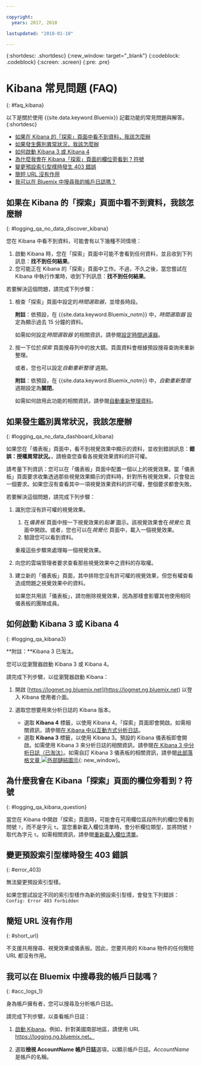 ```yaml
---

copyright:
  years: 2017, 2018

lastupdated: "2018-01-10"

---
```




{:shortdesc: .shortdesc}
{:new_window: target="_blank"}
{:codeblock: .codeblock}
{:screen: .screen}
{:pre: .pre}


# Kibana 常見問題 (FAQ)
{: #faq_kibana}

以下是關於使用 {{site.data.keyword.Bluemix}} 記載功能的常見問題與解答。
{:shortdesc}

* [如果在 Kibana 的「探索」頁面中看不到資料，我該怎麼辦](/docs/services/CloudLogAnalysis/qa/faq_kibana.html##logging_qa_no_data_discover_kibana)
* [如果發生鑑別異常狀況，我該怎麼辦](/docs/services/CloudLogAnalysis/qa/faq_kibana.html##logging_qa_no_data_dashboard_kibana)
* [如何啟動 Kibana 3 或 Kibana 4](/docs/services/CloudLogAnalysis/qa/faq_kibana.html##logging_qa_kibana3)
* [為什麼我會在 Kibana「探索」頁面的欄位旁看到 ? 符號](/docs/services/CloudLogAnalysis/qa/faq_kibana.html##logging_qa_kibana_question)
* [變更預設索引型樣時發生 403 錯誤](/docs/services/CloudLogAnalysis/qa/faq_kibana.html#error_403)
* [簡短 URL 沒有作用](/docs/services/CloudLogAnalysis/qa/faq_kibana.html#short_url)
* [我可以在 Bluemix 中搜尋我的帳戶日誌嗎？](/docs/services/CloudLogAnalysis/qa/faq_kibana.html#acc_logs_1)


## 如果在 Kibana 的「探索」頁面中看不到資料，我該怎麼辦
{: #logging_qa_no_data_discover_kibana}

您在 Kibana 中看不到資料，可能會有以下幾種不同情境：

1. 啟動 Kibana 時，您在「探索」頁面中可能不會看到任何資料，並且收到下列訊息：**找不到任何結果**。 
2. 您可能正在 Kibana 的「探索」頁面中工作。不過，不久之後，當您嘗試在 Kibana 中執行作業時，收到下列訊息：**找不到任何結果**。

若要解決這個問題，請完成下列步驟：

1. 檢查「探索」頁面中設定的*時間選取器*，並增長時段。 

    **附註**：依預設，在 {{site.data.keyword.Bluemix_notm}} 中，*時間選取器* 設定為顯示過去 15 分鐘的資料。

    如需如何設定*時間選取器* 的相關資訊，請參閱[設定時間過濾器](/docs/services/CloudLogAnalysis/kibana/filter_logs.html#set_time_filter)。
       
2. 按一下位於*探索* 頁面搜尋列中的放大鏡。頁面資料會根據預設搜尋查詢來重新整理。

    或者，您也可以設定*自動重新整理* 週期。

    **附註**：依預設，在 {{site.data.keyword.Bluemix_notm}} 中，*自動重新整理* 週期設定為**關閉**。
    
    如需如何啟用此功能的相關資訊，請參閱[自動重新整理資料](/docs/services/CloudLogAnalysis/kibana/analize_logs_interactively.html#discover_view_refresh_interval)。



## 如果發生鑑別異常狀況，我該怎麼辦
{: #logging_qa_no_data_dashboard_kibana}

如果您在「儀表板」頁面中，看不到視覺效果中顯示的資料，並收到錯誤訊息：**錯誤：授權異常狀況。**，請檢查您查看各視覺效果資料的許可權。

請考量下列資訊：您可以在「儀表板」頁面中配置一個以上的視覺效果。當「儀表板」頁面要求收集透過那些視覺效果顯示的資料時，針對所有視覺效果，只會發出一個要求。如果您沒有查看其中一項視覺效果資料的許可權，整個要求都會失敗。

若要解決這個問題，請完成下列步驟：

1. 識別您沒有許可權的視覺效果。

    1. 在*儀表板* 頁面中按一下視覺效果的*鉛筆* 圖示。該視覺效果會在*視覺化* 頁面中開啟。或者，您也可以在*視覺化* 頁面中，載入一個視覺效果。 
    2. 驗證您可以看到資料。
    
    重複這些步驟來處理每一個視覺效果。

2. 向您的雲端管理者要求查看那些視覺效果中之資料的存取權。

3. 建立新的「儀表板」頁面，其中排除您沒有許可權的視覺效果，但您有權查看造成問題之視覺效果中的資料。 

    如果您共用該「儀表板」，請勿刪除視覺效果，因為那樣會影響其他使用相同儀表板的團隊成員。

## 如何啟動 Kibana 3 或 Kibana 4
{: #logging_qa_kibana3}

**附註：**Kibana 3 已淘汰。

您可以從瀏覽器啟動 Kibana 3 或 Kibana 4。

請完成下列步驟，以從瀏覽器啟動 Kibana：

1. 開啟 [https://logmet.ng.bluemix.net](https://logmet.ng.bluemix.net) 以登入 Kibana 使用者介面。
    
2. 選取您想要用來分析日誌的 Kibana 版本。
    * 選取 **Kibana 4** 標籤，以使用 Kibana 4。「探索」頁面即會開啟。如需相關資訊，請參閱[在 Kibana 中以互動方式分析日誌](/docs/services/CloudLogAnalysis/qa/faq_kibana.html#logging_kibana_analize_logs_interactively.html#kibana_analize_logs_interactively)。
    * 選取 **Kibana 3** 標籤，以使用 Kibana 3。預設的 Kibana 儀表板即會開啟。如需使用 Kibana 3 來分析日誌的相關資訊，請參閱[在 Kibana 3 中分析日誌（已淘汰）](docs/monitor_log/kibana3/logging_view_kibana3.html#analyzing_logs_Kibana3)。如需自訂 Kibana 3 儀表板的相關資訊，請參閱[此部落格文章 ![外部鏈結圖示](../../../icons/launch-glyph.svg "外部鏈結圖示")](https://www.ibm.com/blogs/bluemix/2015/09/creating-custom-kibana-dashboard-in-bluemix/){: new_window}。
     

## 為什麼我會在 Kibana「探索」頁面的欄位旁看到 ? 符號
{: #logging_qa_kibana_question}

當您在 Kibana 中開啟「探索」頁面時，可能會在可用欄位區段所列的欄位旁看到問號 `?`，而不是字元 `t`。當您重新載入欄位清單時，會分析欄位類型，並將問號 `?` 取代為字元 `t`。如需相關資訊，請參閱[重新載入欄位清單](/docs/services/CloudLogAnalysis/kibana/analize_logs_interactively.html#discover_view_reload_fields)。


## 變更預設索引型樣時發生 403 錯誤
{: #error_403}

無法變更預設索引型樣。 

如果您嘗試設定不同的索引型樣作為新的預設索引型樣，會發生下列錯誤：`Config: Error 403 Forbidden`

## 簡短 URL 沒有作用
{: #short_url}

不支援共用搜尋、視覺效果或儀表板。因此，您要共用的 Kibana 物件的任何簡短 URL 都沒有作用。 

## 我可以在 Bluemix 中搜尋我的帳戶日誌嗎？
{: #acc_logs_1}

身為帳戶擁有者，您可以搜尋及分析帳戶日誌。

請完成下列步驟，以查看帳戶日誌：

1. [啟動 Kibana](/docs/services/CloudLogAnalysis/kibana/launch.html#launch_Kibana_from_browser)。例如，針對美國南部地區，請使用 URL https://logging.ng.bluemix.net。

2. 選取**檢視 AccountName 帳戶日誌**選項，以顯示帳戶日誌。*AccountName* 是帳戶的名稱。

